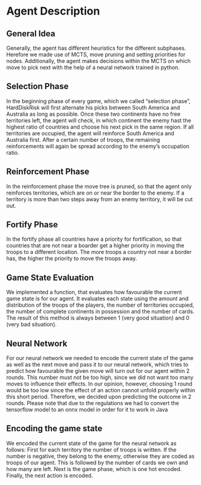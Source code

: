 # Agent Description

## General Idea
Generally, the agent has different heuristics for the different
subphases. Herefore we made use of MCTS, move pruning and setting priorities for nodes. Additionally, the agent makes decisions within the MCTS on which move to pick next with the help of a neural network trained in python.

## Selection Phase
In the beginning phase of every game, which we called “selection phase”,
HardDiskRisk will first alternate his picks between South America and Australia
as long as possible.
Once these two continents have no free territories left, the agent will check,
in which continent the enemy hast the highest ratio of countries and choose
his next pick in the same region.
If all territories are occupied, the agent will reinforce South America and
Australia first. After a certain number of troops, the remaining reinforcements
will again be spread according to the enemy’s occupation ratio.

## Reinforcement Phase
In the reinforcement phase the move tree is pruned, so that the agent only
reinforces territories, which are on or near the border to the enemy. If a territory is more
than two steps away from an enemy territory, it will be cut out.

## Fortify Phase
In the fortify phase all countries have a priority for fortification, so that countries that
are not near a boarder get a higher priority in moving the troops to a different location. The more troops a country not near a border has, the higher the priority to move the troops away.

## Game State Evaluation
We implemented a function, that evaluates how favourable the current game state is
for our agent. It evaluates each state using the amount and distribution of the troops
of the players, the number of territories occupied, the number of complete continents
in possession and the number of cards. The result of this method is always between
1 (very good situation) and 0 (very bad situation).

## Neural Network
For our neural network we needed to encode the current
state of the game as well as the next move and pass it to our neural network, which tries to
predict how favourable the given move will turn out for our agent within 2 rounds.
This number must not be too high, since we did not want too many moves to influence
their effects. In our opinion, however, choosing 1 round would be too low since the
effect of an action cannot unfold properly within this short period. Therefore, we
decided upon predicting the outcome in 2 rounds. Please note that due to the regulations we
had to convert the tensorflow model to an onnx model in order for it to work in Java

## Encoding the game state
We encoded the current state of the game for the neural network as follows:
First for each territory the number of troops is written. If the number is negative,
they belong to the enemy, otherwise they are coded as troops of our agent. This
is followed by the number of cards we own and how many are left. Next is the
game phase, which is one hot encoded. Finally, the next action is encoded.  
